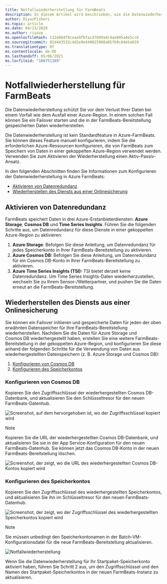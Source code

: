 ```yaml
---
title: Notfallwiederherstellung für FarmBeats
description: In diesem Artikel wird beschrieben, wie die Datenwiederherstellung vor dem Verlust Ihrer Daten schützt.
author: RiyazPishori
ms.topic: article
ms.date: 04/13/2020
ms.author: riyazp
ms.openlocfilehash: 132e084f8ceaa9fbfacd7609a4c4ae895a4e5cc6
ms.sourcegitcommit: 02d443532c4d2e9e449025908a05fb9c84eba039
ms.translationtype: HT
ms.contentlocale: de-DE
ms.lasthandoff: 05/06/2021
ms.locfileid: "108751389"
---
```

# <a name="disaster-recovery-for-farmbeats"></a>Notfallwiederherstellung für FarmBeats

Die Datenwiederherstellung schützt Sie vor dem Verlust Ihrer Daten bei einem Vorfall wie dem Ausfall einer Azure-Region. In einem solchen Fall können Sie ein Failover starten und die in der FarmBeats-Bereitstellung gespeicherten Daten wiederherstellen.

Die Datenwiederherstellung ist kein Standardfeature in Azure-FarmBeats. Sie können dieses Feature manuell konfigurieren, indem Sie die erforderlichen Azure-Ressourcen konfigurieren, die von FarmBeats zum Speichern von Daten in einer gekoppelten Azure-Region verwendet werden. Verwenden Sie zum Aktivieren der Wiederherstellung einen Aktiv-Passiv-Ansatz.

In den folgenden Abschnitten finden Sie Informationen zum Konfigurieren der Datenwiederherstellung in Azure FarmBeats:

- [Aktivieren von Datenredundanz](#enable-data-redundancy)
- [Wiederherstellen des Diensts aus einer Onlinesicherung](#restore-service-from-online-backup)


## <a name="enable-data-redundancy"></a>Aktivieren von Datenredundanz

FarmBeats speichert Daten in drei Azure-Erstanbieterdiensten: **Azure Storage**, **Cosmos DB** und **Time Series Insights**. Führen Sie die folgenden Schritte aus, um Datenredundanz für diese Dienste in einer gekoppelten Azure-Region zu aktivieren:

1.  **Azure Storage**: Befolgen Sie diese Anleitung, um Datenredundanz für jedes Speicherkonto in Ihrer FarmBeats-Bereitstellung zu aktivieren.
2.  **Azure Cosmos DB:** Befolgen Sie diese Anleitung, um Datenredundanz für ein Cosmos DB-Konto in Ihrer FarmBeats-Bereitstellung zu aktivieren.
3.  **Azure Time Series Insights (TSI):** TSI bietet derzeit keine Datenredundanz. Um Time Series Insights-Daten wiederherzustellen, wechseln Sie zu Ihrem Sensor-/Wetterpartner, und pushen Sie die Daten erneut an die FarmBeats-Bereitstellung.

## <a name="restore-service-from-online-backup"></a>Wiederherstellen des Diensts aus einer Onlinesicherung

Sie können ein Failover initiieren und gespeicherte Daten für jeden der oben erwähnten Datenspeicher für Ihre FarmBeats-Bereitstellung wiederherstellen. Nachdem Sie die Daten für Azure Storage und Cosmos DB wiederhergestellt haben, erstellen Sie eine weitere FarmBeats-Bereitstellung in der gekoppelten Azure-Region, und konfigurieren Sie diese anhand der folgenden Schritte für die Verwendung von Daten aus wiederhergestellten Datenspeichern (z. B. Azure Storage und Cosmos DB):

1. [Konfigurieren von Cosmos DB](#configure-cosmos-db)
2. [Konfigurieren des Speicherkontos](#configure-storage-account)


### <a name="configure-cosmos-db"></a>Konfigurieren von Cosmos DB

Kopieren Sie den Zugriffsschlüssel der wiederhergestellten Cosmos DB-Datenbank, und aktualisieren Sie den Schlüsseltresor für den neuen FarmBeats-Datenhub.


  ![Screenshot, auf dem hervorgehoben ist, wo der Zugriffsschlüssel kopiert wird](./media/disaster-recovery-for-farmbeats/key-vault-secrets.png)

> [!NOTE]
> Kopieren Sie die URL der wiederhergestellten Cosmos DB-Datenbank, und aktualisieren Sie sie in der App Service-Konfiguration für den neuen FarmBeats-Datenhub. Sie können jetzt das Cosmos DB-Konto in der neuen FarmBeats-Bereitstellung löschen.

  ![Screenshot, der zeigt, wo die URL des wiederhergestellten Cosmos DB-Kontos kopiert wird](./media/disaster-recovery-for-farmbeats/configuration.png)

### <a name="configure-storage-account"></a>Konfigurieren des Speicherkontos

Kopieren Sie den Zugriffsschlüssel des wiederhergestellten Speicherkontos, und aktualisieren Sie ihn im Schlüsseltresor für den neuen FarmBeats-Datenhub.

![Screenshot, der zeigt, wo der Zugriffsschlüssel des wiederhergestellten Speicherkontos kopiert wird](./media/disaster-recovery-for-farmbeats/key-vault-7-secrets.png)

>[!NOTE]
> Sie müssen unbedingt den Speicherkontonamen in der Batch-VM-Konfigurationsdatei für die neue FarmBeats-Bereitstellung aktualisieren.

![Notfallwiederherstellung](./media/disaster-recovery-for-farmbeats/batch-prep-files.png)

Wenn Sie die Datenwiederherstellung für Ihr Startpaket-Speicherkonto aktiviert haben, führen Sie Schritt 2 aus, um den Zugriffsschlüssel und den Namen des Startpaket-Speicherkontos in der neuen FarmBeats-Instanz zu aktualisieren.
